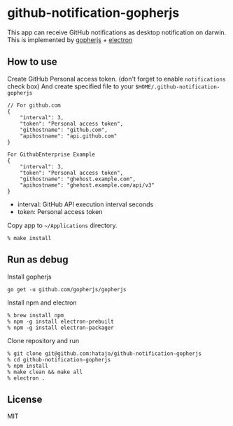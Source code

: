 # github-notification-gopherjs

This app can receive GitHub notifications as desktop notification on darwin.
This is implemented by [gopherjs](https://github.com/gopherjs/gopherjs) + [electron](http://electron.atom.io)

## How to use

Create GitHub Personal access token. (don't forget to enable `notifications` check box)
And create specified file to your `$HOME/.github-notification-gopherjs`

```
// For github.com
{
    "interval": 3,
    "token": "Personal access token",
    "githostname": "github.com",
    "apihostname": "api.github.com"
}

For GithubEnterprise Example
{
    "interval": 3,
    "token": "Personal access token",
    "githostname": "ghehost.example.com",
    "apihostname": "ghehost.example.com/api/v3"
}
```

- interval: GitHub API execution interval seconds
- token: Personal access token

Copy app to `~/Applications` directory.

```
% make install
```

## Run as debug

Install gopherjs

```
go get -u github.com/gopherjs/gopherjs
```

Install npm and electron

```
% brew install npm 
% npm -g install electron-prebuilt
% npm -g install electron-packager
```

Clone repository and run

```
% git clone git@github.com:hatajo/github-notification-gopherjs
% cd github-notification-gopherjs
% npm install
% make clean && make all
% electron .
```

## License

MIT
